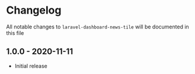 # Changelog

All notable changes to `laravel-dashboard-news-tile` will be documented in this file

## 1.0.0 - 2020-11-11

- Initial release
